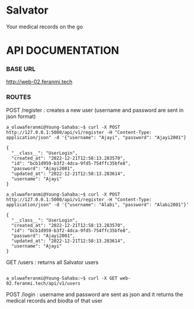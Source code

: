 # Salvator
Your medical records on the go


# API DOCUMENTATION

### BASE URL
http://web-02.feranmi.tech

### ROUTES

POST    /register : creates a new user (username and password are sent in json format)

```
a_oluwaferanmi@Young-Sahaba:~$ curl -X POST http://127.0.0.1:5000/api/v1/register -H "Content-Type: application/json" -d '{"username": "Ajayi", "password": "Ajayi2001"}

{
  "__class__": "UserLogin",
  "created_at": "2022-12-21T12:58:13.283570",
  "id": "bcb1d959-b3f2-4dca-9fd5-754ffc35bfe8",
  "password": "Ajayi2001",
  "updated_at": "2022-12-21T12:58:13.283614",
  "username": "Ajayi"
}

a_oluwaferanmi@Young-Sahaba:~$ curl -X POST http://127.0.0.1:5000/api/v1/register -H "Content-Type: application/json" -d '{"username": "Alabi", "password": "Alabi2001"}'

{
  "__class__": "UserLogin",
  "created_at": "2022-12-21T12:58:13.283570",
  "id": "bcb1d959-b3f2-4dca-9fd5-754ffc35bfe8",
  "password": "Ajayi2001",
  "updated_at": "2022-12-21T12:58:13.283614",
  "username": "Ajayi"
}

```

GET      /users : returns all Salvator users
```

a_oluwaferanmi@Young-Sahaba:~$ curl -X GET web-02.feranmi.tech/api/v1/users

```

POST    /login : username and password are sent as json and it returns the medical records and biodta of that user

